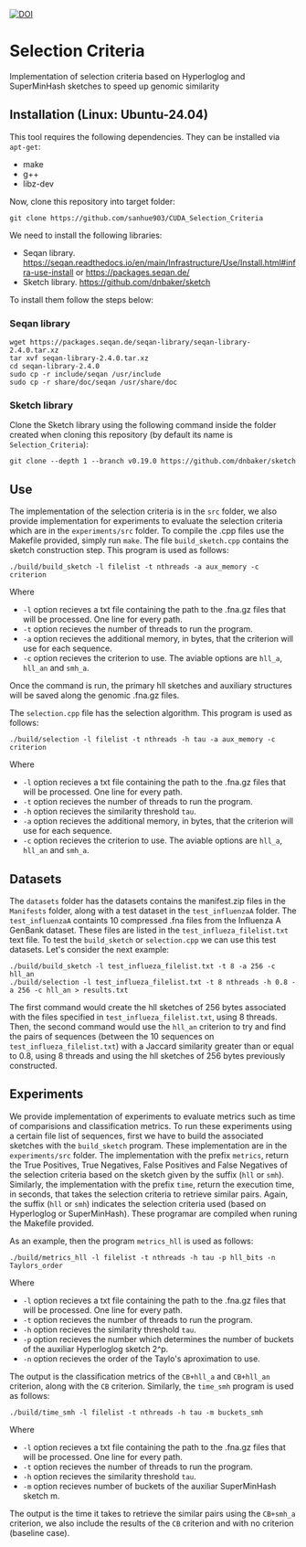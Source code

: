 [![DOI](https://zenodo.org/badge/984350098.svg)](https://doi.org/10.5281/zenodo.15537863)


# Selection Criteria

Implementation of selection criteria based on Hyperloglog and SuperMinHash sketches to speed up genomic similarity

## Installation (Linux: Ubuntu-24.04)

This tool requires the following dependencies. They can be installed via `apt-get`:
- make
- g++ 
- libz-dev

Now, clone this repository into target folder:
```
git clone https://github.com/sanhue903/CUDA_Selection_Criteria
```

We need to install the following libraries:
- Seqan library. https://seqan.readthedocs.io/en/main/Infrastructure/Use/Install.html#infra-use-install or https://packages.seqan.de/
- Sketch library. https://github.com/dnbaker/sketch

To install them follow the steps below:

### Seqan library

```
wget https://packages.seqan.de/seqan-library/seqan-library-2.4.0.tar.xz
tar xvf seqan-library-2.4.0.tar.xz
cd seqan-library-2.4.0
sudo cp -r include/seqan /usr/include
sudo cp -r share/doc/seqan /usr/share/doc
```

### Sketch library

Clone the Sketch library using the following command inside the folder created when cloning this repository (by default its name is ``Selection_Criteria``):
```
git clone --depth 1 --branch v0.19.0 https://github.com/dnbaker/sketch
```

## Use

The implementation of the selection criteria is in the `src` folder, we also provide implementation for experiments to evaluate the selection criteria which are in the `experiments/src` folder. To compile the .cpp files use the Makefile provided, simply run `make`. The file `build_sketch.cpp` contains the sketch construction step. This program is used as follows:
```
./build/build_sketch -l filelist -t nthreads -a aux_memory -c criterion
```
Where
- `-l` option recieves a txt file containing the path to the .fna.gz files that will be processed. One line for every path.
- `-t` option recieves the number of threads to run the program.
- `-a` option recieves the additional memory, in bytes, that the criterion will use for each sequence.
- `-c` option recieves the criterion to use. The aviable options are `hll_a`, `hll_an` and `smh_a`.

Once the command is run, the primary hll sketches and auxiliary structures will be saved along the genomic .fna.gz files.

The `selection.cpp` file has the selection algorithm. This program is used as follows:
```
./build/selection -l filelist -t nthreads -h tau -a aux_memory -c criterion
```
Where
- `-l` option recieves a txt file containing the path to the .fna.gz files that will be processed. One line for every path.
- `-t` option recieves the number of threads to run the program.
- `-h` option recieves the similarity threshold `tau`.
- `-a` option recieves the additional memory, in bytes, that the criterion will use for each sequence.
- `-c` option recieves the criterion to use. The aviable options are `hll_a`, `hll_an` and `smh_a`.

## Datasets

The `datasets` folder has the datasets contains the manifest.zip files in the `Manifests` folder, along with a test dataset in the `test_influenzaA` folder. The `test_influenzaA` containts 10 compressed .fna files from the Influenza A GenBank dataset. These files are listed in the `test_influeza_filelist.txt` text file. To test the `build_sketch` or `selection.cpp` we can use this test datasets. Let's consider the next example:
```
./build/build_sketch -l test_influeza_filelist.txt -t 8 -a 256 -c hll_an
./build/selection -l test_influeza_filelist.txt -t 8 nthreads -h 0.8 -a 256 -c hll_an > results.txt
```
The first command would create the hll sketches of 256 bytes associated with the files specified in `test_influeza_filelist.txt`, using 8 threads. Then, the second command would use the `hll_an` criterion to try and find the pairs of sequences (between the 10 sequences on `test_influeza_filelist.txt`) with a Jaccard similarity greater than or equal to 0.8, using 8 threads and using the hll sketches of 256 bytes previously constructed.

## Experiments

We provide implementation of experiments to evaluate metrics such as time of comparisions and classification metrics. To run these experiments using a certain file list of sequences, first we have to build the associated sketches with the `build_sketch` program. These implementation are in the `experiments/src` folder. The implementation with the prefix `metrics`, return the True Positives, True Negatives, False Positives and False Negatives of the selection criteria based on the sketch given by the suffix (`hll` or `smh`). Similarly, the implementation with the prefix `time`, return the execution time, in seconds, that takes the selection criteria to retrieve similar pairs. Again, the suffix (`hll` or `smh`) indicates the selection criteria used (based on Hyperloglog or SuperMinHash). These programar are compiled when runing the Makefile provided.

As an example, then the program `metrics_hll` is used as follows:
```
./build/metrics_hll -l filelist -t nthreads -h tau -p hll_bits -n Taylors_order
```
Where
- `-l` option recieves a txt file containing the path to the .fna.gz files that will be processed. One line for every path.
- `-t` option recieves the number of threads to run the program.
- `-h` option recieves the similarity threshold `tau`.
- `-p` option recieves the number which determines the number of buckets of the auxiliar Hyperloglog sketch 2^p.
- `-n` option recieves the order of the Taylo's aproximation to use.

The output is the classification metrics of the `CB+hll_a` and `CB+hll_an` criterion, along with the `CB` criterion. Similarly, the `time_smh` program is used as follows:
```
./build/time_smh -l filelist -t nthreads -h tau -m buckets_smh
```
Where
- `-l` option recieves a txt file containing the path to the .fna.gz files that will be processed. One line for every path.
- `-t` option recieves the number of threads to run the program.
- `-h` option recieves the similarity threshold `tau`.
- `-m` option recieves number of buckets of the auxiliar SuperMinHash sketch m.

The output is the time it takes to retrieve the similar pairs using the `CB+smh_a` criterion, we also include the results of the `CB` criterion and with no criterion (baseline case).
